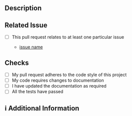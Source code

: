 ## Description
<!-- Add a brief description of the pr -->

## Related Issue
- [ ] This pull request relates to at least one particular issue

  <!-- please update the issue number in the link below  -->
  - [issue name](https://github.com/ps-toronto-team-4/.github/issues/ISSUENUMBER)

## Checks
- [ ] My pull request adheres to the code style of this project
- [ ] My code requires changes to documentation
- [ ] I have updated the documentation as required
- [ ] All the tests have passed

## ℹ Additional Information

<!-- Any additional information like breaking changes, dependencies added, screenshots, comparisons between new and old behavior, etc. -->
